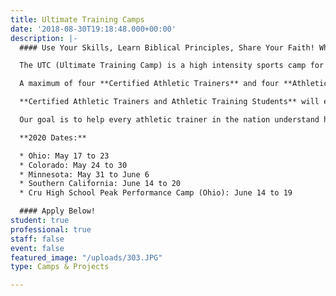 ```yaml
---
title: Ultimate Training Camps
date: '2018-08-30T19:18:48.000+00:00'
description: |-
  #### Use Your Skills, Learn Biblical Principles, Share Your Faith! Why not join AIA Sports Performance on an adventure in your field of expertise. Let us encourage you in your faith journey at The Ultimate Training Camp!

  The UTC (Ultimate Training Camp) is a high intensity sports camp for athletes. We tackle the issue of how to blend faith and sport together on the field of competition. We teach five Biblical Principles to athletes and then allow them to test those truths in a 20-hour sports marathon known as The S.P.E.C.I.A.L. As a result there is a need for athletic trainers and students to cover this camp.

  A maximum of four **Certified Athletic Trainers** and four **Athletic Training Students** are needed to assist with each week’s experience.

  **Certified Athletic Trainers and Athletic Training Students** will enjoy small group discussions as a sports medicine team as we explore how these Principles impact our lives, careers and service to athletes. If you're interested in serving as the Head AT at a UTC, take a look at our [Athletic Trainer Part-Time](https://goaia.org/sportsperformance/get-involved/staff) role.

  Our goal is to help every athletic trainer in the nation understand how the gospel impacts their sport and life.

  **2020 Dates:**

  * Ohio: May 17 to 23
  * Colorado: May 24 to 30
  * Minnesota: May 31 to June 6
  * Southern California: June 14 to 20
  * Cru High School Peak Performance Camp (Ohio): June 14 to 19

  #### Apply Below!
student: true
professional: true
staff: false
event: false
featured_image: "/uploads/303.JPG"
type: Camps & Projects

---
```

